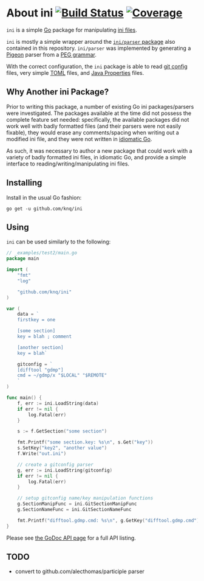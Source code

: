 # About ini [![Build Status][t-badge]][t-link] [![Coverage][c-badge]][c-link]

`ini` is a simple [Go][go-project] package for manipulating [ini files][wiki-ini].

`ini` is mostly a simple wrapper around the [`ini/parser` package](/parser)
also contained in this repository. `ini/parser` was implemented by generating a
[Pigeon][pigeon] parser from a [PEG grammar][wiki-peg].

With the correct configuration, the `ini` package is able to read [git
config][git-config] files, very simple [TOML][toml] files, and [Java
Properties][wiki-dotproperties] files.

## Why Another ini Package? ##

Prior to writing this package, a number of existing Go ini packages/parsers
were investigated. The packages available at the time did not possess the
complete feature set needed: specifically, the available packages did not work
well with badly formatted files (and their parsers were not easily fixable),
they would erase any comments/spacing when writing out a modified ini file, and
they were not written in [idiomatic Go][go-idiomatic].

As such, it was necessary to author a new package that could work with a
variety of badly formatted ini files, in idiomatic Go, and provide a simple
interface to reading/writing/manipulating ini files.

## Installing ##

Install in the usual Go fashion:

    go get -u github.com/knq/ini

## Using ##

`ini` can be used similarly to the following:

```go
// _examples/test2/main.go
package main

import (
	"fmt"
	"log"

	"github.com/knq/ini"
)

var (
	data = `
	firstkey = one

	[some section]
	key = blah ; comment

	[another section]
	key = blah`

	gitconfig = `
	[difftool "gdmp"]
	cmd = ~/gdmp/x "$LOCAL" "$REMOTE"
	`
)

func main() {
	f, err := ini.LoadString(data)
	if err != nil {
		log.Fatal(err)
	}

	s := f.GetSection("some section")

	fmt.Printf("some section.key: %s\n", s.Get("key"))
	s.SetKey("key2", "another value")
	f.Write("out.ini")

	// create a gitconfig parser
	g, err := ini.LoadString(gitconfig)
	if err != nil {
		log.Fatal(err)
	}

	// setup gitconfig name/key manipulation functions
	g.SectionManipFunc = ini.GitSectionManipFunc
	g.SectionNameFunc = ini.GitSectionNameFunc

	fmt.Printf("difftool.gdmp.cmd: %s\n", g.GetKey("difftool.gdmp.cmd"))
}
```

Please see [the GoDoc API page][godoc] for a full API listing.

## TODO

* convert to github.com/alecthomas/participle parser

[c-badge]: https://coveralls.io/repos/github/knq/ini/badge.svg?branch=master
[c-link]: https://coveralls.io/github/knq/ini?branch=master
[git-config]: http://git-scm.com/docs/git-config
[godoc]: http://godoc.org/github.com/knq/ini
[go-idiomatic]: https://golang.org/doc/effective_go.html
[go-project]: http://www.golang.org/project/
[pigeon]: https://github.com/mna/pigeon/
[t-badge]: https://travis-ci.org/knq/ini.svg
[t-link]: https://travis-ci.org/knq/ini
[toml]: https://github.com/toml-lang/toml
[wiki-dotproperties]: https://en.wikipedia.org/wiki/.properties
[wiki-ini]: https://en.wikipedia.org/wiki/INI_file
[wiki-peg]: https://en.wikipedia.org/wiki/Parsing_expression_grammar
